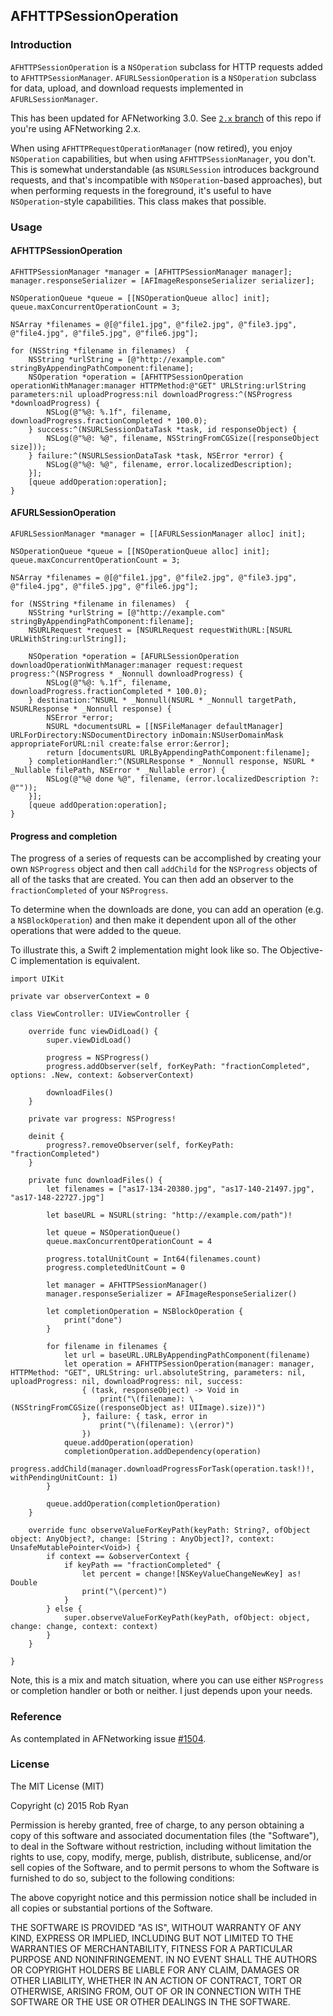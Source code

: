 ## AFHTTPSessionOperation

### Introduction

`AFHTTPSessionOperation` is a `NSOperation` subclass for HTTP requests added to `AFHTTPSessionManager`. `AFURLSessionOperation` is a `NSOperation` subclass for data, upload, and download requests implemented in `AFURLSessionManager`. 

This has been updated for AFNetworking 3.0. See [`2.x` branch](https://github.com/robertmryan/AFHTTPSessionOperation/tree/2.x) of this repo if you're using AFNetworking 2.x.

When using `AFHTTPRequestOperationManager` (now retired), you enjoy `NSOperation` capabilities, but when using `AFHTTPSessionManager`, you don't. This is somewhat understandable (as `NSURLSession` introduces background requests, and that's incompatible with `NSOperation`-based approaches), but when performing requests in the foreground, it's useful to have `NSOperation`-style capabilities. This class makes that possible.

### Usage

#### AFHTTPSessionOperation

    AFHTTPSessionManager *manager = [AFHTTPSessionManager manager];
    manager.responseSerializer = [AFImageResponseSerializer serializer];

    NSOperationQueue *queue = [[NSOperationQueue alloc] init];
    queue.maxConcurrentOperationCount = 3;

    NSArray *filenames = @[@"file1.jpg", @"file2.jpg", @"file3.jpg", @"file4.jpg", @"file5.jpg", @"file6.jpg"];

    for (NSString *filename in filenames)  {
        NSString *urlString = [@"http://example.com" stringByAppendingPathComponent:filename];
        NSOperation *operation = [AFHTTPSessionOperation operationWithManager:manager HTTPMethod:@"GET" URLString:urlString parameters:nil uploadProgress:nil downloadProgress:^(NSProgress *downloadProgress) {
            NSLog(@"%@: %.1f", filename, downloadProgress.fractionCompleted * 100.0);
        } success:^(NSURLSessionDataTask *task, id responseObject) {
            NSLog(@"%@: %@", filename, NSStringFromCGSize([responseObject size]));
        } failure:^(NSURLSessionDataTask *task, NSError *error) {
            NSLog(@"%@: %@", filename, error.localizedDescription);
        }];
        [queue addOperation:operation];
    }

#### AFURLSessionOperation

    AFURLSessionManager *manager = [[AFURLSessionManager alloc] init];

    NSOperationQueue *queue = [[NSOperationQueue alloc] init];
    queue.maxConcurrentOperationCount = 3;

    NSArray *filenames = @[@"file1.jpg", @"file2.jpg", @"file3.jpg", @"file4.jpg", @"file5.jpg", @"file6.jpg"];

    for (NSString *filename in filenames)  {
        NSString *urlString = [@"http://example.com" stringByAppendingPathComponent:filename];
        NSURLRequest *request = [NSURLRequest requestWithURL:[NSURL URLWithString:urlString]];

        NSOperation *operation = [AFURLSessionOperation downloadOperationWithManager:manager request:request progress:^(NSProgress * _Nonnull downloadProgress) {
            NSLog(@"%@: %.1f", filename, downloadProgress.fractionCompleted * 100.0);
        } destination:^NSURL * _Nonnull(NSURL * _Nonnull targetPath, NSURLResponse * _Nonnull response) {
            NSError *error;
            NSURL *documentsURL = [[NSFileManager defaultManager] URLForDirectory:NSDocumentDirectory inDomain:NSUserDomainMask appropriateForURL:nil create:false error:&error];
            return [documentsURL URLByAppendingPathComponent:filename];
        } completionHandler:^(NSURLResponse * _Nonnull response, NSURL * _Nullable filePath, NSError * _Nullable error) {
            NSLog(@"%@ done %@", filename, (error.localizedDescription ?: @""));
        }];
        [queue addOperation:operation];
    }

#### Progress and completion 

The progress of a series of requests can be accomplished by creating your own `NSProgress` object and then call `addChild` for the `NSProgress` objects of all of the tasks that are created. You can then add an observer to the `fractionCompleted` of your `NSProgress`.

To determine when the downloads are done, you can add an operation (e.g. a `NSBlockOperation`) and then make it dependent upon all of the other operations that were added to the queue.

To illustrate this, a Swift 2 implementation might look like so. The Objective-C implementation is equivalent.

    import UIKit

    private var observerContext = 0

    class ViewController: UIViewController {

        override func viewDidLoad() {
            super.viewDidLoad()

            progress = NSProgress()
            progress.addObserver(self, forKeyPath: "fractionCompleted", options: .New, context: &observerContext)

            downloadFiles()
        }

        private var progress: NSProgress!

        deinit {
            progress?.removeObserver(self, forKeyPath: "fractionCompleted")
        }

        private func downloadFiles() {
            let filenames = ["as17-134-20380.jpg", "as17-140-21497.jpg", "as17-148-22727.jpg"]

            let baseURL = NSURL(string: "http://example.com/path")!

            let queue = NSOperationQueue()
            queue.maxConcurrentOperationCount = 4

            progress.totalUnitCount = Int64(filenames.count)
            progress.completedUnitCount = 0

            let manager = AFHTTPSessionManager()
            manager.responseSerializer = AFImageResponseSerializer()

            let completionOperation = NSBlockOperation {
                print("done")
            }

            for filename in filenames {
                let url = baseURL.URLByAppendingPathComponent(filename)
                let operation = AFHTTPSessionOperation(manager: manager, HTTPMethod: "GET", URLString: url.absoluteString, parameters: nil, uploadProgress: nil, downloadProgress: nil, success:
                    { (task, responseObject) -> Void in
                        print("\(filename): \(NSStringFromCGSize((responseObject as! UIImage).size))")
                    }, failure: { task, error in
                        print("\(filename): \(error)")
                    })
                queue.addOperation(operation)
                completionOperation.addDependency(operation)
                progress.addChild(manager.downloadProgressForTask(operation.task!)!, withPendingUnitCount: 1)
            }

            queue.addOperation(completionOperation)
        }

        override func observeValueForKeyPath(keyPath: String?, ofObject object: AnyObject?, change: [String : AnyObject]?, context: UnsafeMutablePointer<Void>) {
            if context == &observerContext {
                if keyPath == "fractionCompleted" {
                    let percent = change![NSKeyValueChangeNewKey] as! Double
                    print("\(percent)")
                }
            } else {
                super.observeValueForKeyPath(keyPath, ofObject: object, change: change, context: context)
            }
        }

    }

Note, this is a mix and match situation, where you can use either `NSProgress` or completion handler or both or neither. I just depends upon your needs.

### Reference

As contemplated in AFNetworking issue [#1504](https://github.com/AFNetworking/AFNetworking/issues/1504).

### License

The MIT License (MIT)

Copyright (c) 2015 Rob Ryan

Permission is hereby granted, free of charge, to any person obtaining a copy
of this software and associated documentation files (the "Software"), to deal
in the Software without restriction, including without limitation the rights
to use, copy, modify, merge, publish, distribute, sublicense, and/or sell
copies of the Software, and to permit persons to whom the Software is
furnished to do so, subject to the following conditions:

The above copyright notice and this permission notice shall be included in all
copies or substantial portions of the Software.

THE SOFTWARE IS PROVIDED "AS IS", WITHOUT WARRANTY OF ANY KIND, EXPRESS OR
IMPLIED, INCLUDING BUT NOT LIMITED TO THE WARRANTIES OF MERCHANTABILITY,
FITNESS FOR A PARTICULAR PURPOSE AND NONINFRINGEMENT. IN NO EVENT SHALL THE
AUTHORS OR COPYRIGHT HOLDERS BE LIABLE FOR ANY CLAIM, DAMAGES OR OTHER
LIABILITY, WHETHER IN AN ACTION OF CONTRACT, TORT OR OTHERWISE, ARISING FROM,
OUT OF OR IN CONNECTION WITH THE SOFTWARE OR THE USE OR OTHER DEALINGS IN THE
SOFTWARE.

